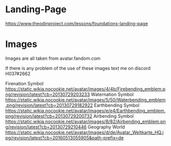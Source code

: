 # Landing-Page
https://www.theodinproject.com/lessons/foundations-landing-page

# Images
Images are all taken from avatar.fandom.com

If there is any problem of the use of these images text me on discord H037#2662

Firenation Symbol https://static.wikia.nocookie.net/avatar/images/4/4b/Firebending_emblem.png/revision/latest?cb=20130729203233
Waternation Symbol https://static.wikia.nocookie.net/avatar/images/5/50/Waterbending_emblem.png/revision/latest?cb=20130729182922
Earthbending Symbol https://static.wikia.nocookie.net/avatar/images/e/e4/Earthbending_emblem.png/revision/latest?cb=20130729200732
Airbending Symbol https://static.wikia.nocookie.net/avatar/images/8/82/Airbending_emblem.png/revision/latest?cb=20130729210446
Geography World https://static.wikia.nocookie.net/avatar/images/d/de/Avatar_Weltkarte_HQ.jpg/revision/latest?cb=20160513055905&path-prefix=de
